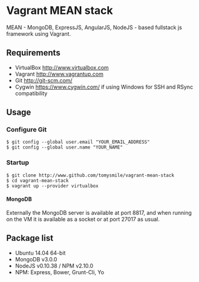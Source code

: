 # Vagrant MEAN stack

MEAN - MongoDB, ExpressJS, AngularJS, NodeJS - based fullstack js framework using Vagrant.

Requirements
------------
* VirtualBox <http://www.virtualbox.com>
* Vagrant <http://www.vagrantup.com>
* Git <http://git-scm.com/>
* Cygwin <https://www.cygwin.com/> if using Windows for SSH and RSync compatibility

Usage
-----

### Configure Git
	$ git config --global user.email "YOUR_EMAIL_ADDRESS"
	$ git config --global user.name "YOUR_NAME"

### Startup
	$ git clone http://www.github.com/tomysmile/vagrant-mean-stack
	$ cd vagrant-mean-stack
	$ vagrant up --provider virtualbox

#### MongoDB
Externally the MongoDB server is available at port 8817, and when running on the VM it is available as a socket or at port 27017 as usual.

Package list
-----------------
* Ubuntu 14.04 64-bit
* MongoDB v3.0.0
* NodeJS v0.10.38 / NPM v2.10.0
* NPM: Express, Bower, Grunt-Cli, Yo